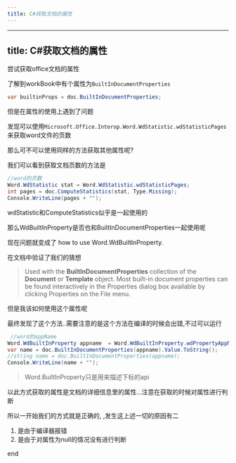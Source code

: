 ```yaml
---
title: C#获取文档的属性
---
```

---
title: C#获取文档的属性
---

尝试获取office文档的属性

了解到workBook中有个属性为`BuiltInDocumentProperties`

```c#
var builtinProps = doc.BuiltInDocumentProperties;
```

但是在属性的使用上遇到了问题

发现可以使用`Microsoft.Office.Interop.Word.WdStatistic.wdStatisticPages`来获取word文件的页数

那么可不可以使用同样的方法获取其他属性呢?

我们可以看到获取文档页数的方法是

```c#
//word的页数
Word.WdStatistic stat = Word.WdStatistic.wdStatisticPages;
int pages = doc.ComputeStatistics(stat, Type.Missing);
Console.WriteLine(pages + "");
```

wdStatistic和ComputeStatistics似乎是一起使用的

那么WdBuiltInProperty是否也和BuiltInDocumentProperties一起使用呢

现在问题就变成了 how to use Word.WdBuiltInProperty.

在文档中验证了我们的猜想

> Used with the **BuiltInDocumentProperties** collection of the **Document** or **Template** object. Most built-in document properties can be found interactively in the Properties dialog box available by clicking Properties on the File menu.

但是我该如何使用这个属性呢

最终发现了这个方法..需要注意的是这个方法在编译的时候会出错,不过可以运行

```C#
 //word的appName
Word.WdBuiltInProperty appname  = Word.WdBuiltInProperty.wdPropertyAppName;
var name = doc.BuiltInDocumentProperties(appname).Value.ToString();
//string name = doc.BuiltInDocumentProperties(appname);
Console.WriteLine(name + "");
```

> Word.BuiltInProperty只是用来描述下标的api

以此方式获取的属性是文档的详细信息里的属性...注意在获取的时候对属性进行判断

所以一开始我们的方式就是正确的, ,发生这上述一切的原因有二

1. 是由于编译器报错
2. 是由于对属性为null的情况没有进行判断

end
